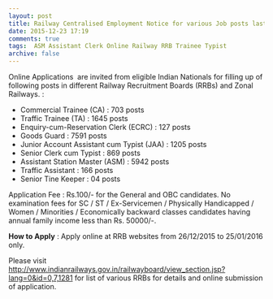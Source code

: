 ```yaml
---
layout: post
title: Railway Centralised Employment Notice for various Job posts last date 25th Jan-2016   
date: 2015-12-23 17:19
comments: true
tags:  ASM Assistant Clerk Online Railway RRB Trainee Typist 
archive: false
---
```

Online Applications  are invited from eligible Indian Nationals for filling up of  following posts in different Railway Recruitment Boards (RRBs) and Zonal Railways. :


- Commercial Trainee (CA) : 703 posts
- Traffic Trainee (TA) : 1645 posts
- Enquiry-cum-Reservation Clerk (ECRC) : 127 posts
- Goods Guard : 7591 posts
- Junior Account Assistant cum Typist (JAA) : 1205 posts
- Senior Clerk cum Typist : 869 posts
- Assistant Station Master (ASM) : 5942 posts
- Traffic Assistant : 166 posts
- Senior Tine Keeper : 04 posts  


Application Fee : Rs.100/- for the General and OBC candidates. No examination fees for SC / ST / Ex-Servicemen / Physically Handicapped / Women / Minorities / Economically backward classes candidates having annual family income less than Rs. 50000/-. 



**How to Apply** : Apply online at RRB websites from 26/12/2015 to 25/01/2016 only.

Please visit <http://www.indianrailways.gov.in/railwayboard/view_section.jsp?lang=0&id=0,7,1281> for list of various RRBs for details and online submission of application.






